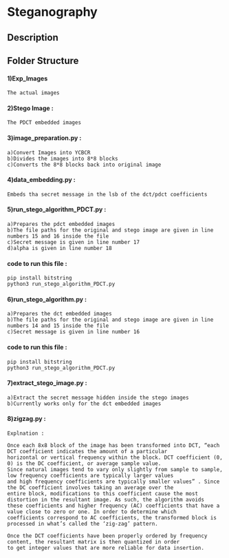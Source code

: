 # Steganography

## Description

## Folder Structure 
  
####  1)Exp_Images 
	The actual images
  
#### 2)Stego Image :
	The PDCT embedded images
  
#### 3)image_preparation.py : 
	a)Convert Images into YCBCR 
	b)Divides the images into 8*8 blocks
	c)Converts the 8*8 blocks back into original image
  
#### 4)data_embedding.py : 
	Embeds tha secret message in the lsb of the dct/pdct coefficients
  	
#### 5)run_stego_algorithm_PDCT.py :
	a)Prepares the pdct embedded images
	b)The file paths for the original and stego image are given in line numbers 15 and 16 inside the file 
	c)Secret message is given in line number 17
	d)alpha is given in line number 18
    
#### code to run this file :
	pip install bitstring
	python3 run_stego_algorithm_PDCT.py

#### 6)run_stego_algorithm.py :
	a)Prepares the dct embedded images
	b)The file paths for the original and stego image are given in line numbers 14 and 15 inside the file 
	c)Secret message is given in line number 16

#### code to run this file :
	pip install bitstring
	python3 run_stego_algorithm_PDCT.py

#### 7)extract_stego_image.py :
	a)Extract the secret message hidden inside the stego images
	b)Currently works only for the dct embedded images

#### 8)zigzag.py :
	Explnation : 

	Once each 8x8 block of the image has been transformed into DCT, “each DCT coefficient indicates the amount of a particular 
	horizontal or vertical frequency within the block. DCT coefficient (0, 0) is the DC coefficient, or average sample value. 
	Since natural images tend to vary only slightly from sample to sample, low frequency coefficients are typically larger values 
	and high frequency coefficients are typically smaller values” . Since the DC coefficient involves taking an average over the 
	entire block, modifications to this coefficient cause the most distortion in the resultant image. As such, the algorithm avoids 
	these coefficients and higher frequency (AC) coefficients that have a value close to zero or one. In order to determine which 
	coefficients correspond to AC coefficients, the transformed block is processed in what’s called the ‘zig-zag’ pattern.

	Once the DCT coefficients have been properly ordered by frequency content, the resultant matrix is then quantized in order 
	to get integer values that are more reliable for data insertion. 

